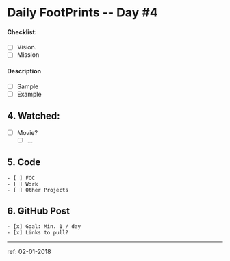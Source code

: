 # Daily FootPrints -- Day #4

#### Checklist:
<!-- Go over all ideas, goals, plans, mission, vision, + other points below, and after creating the PR, tick the checkboxes that apply. -->
<!-- If you're unsure about any of these, don't hesitate to think and LOL. We're here to help! -->
- [ ] Vision.
- [ ] Mission

#### Description
<!-- Describe your daily checklist + any notes if apropos -->
- [ ] Sample
- [ ] Example

## 4. Watched: 
* [ ] Movie?
    * [ ] ...

## 5. Code 
    - [ ] FCC
    - [ ] Work
    - [ ] Other Projects

## 6. GitHub Post
    - [x] Goal: Min. 1 / day
    - [x] Links to pull?

---

ref: 02-01-2018
